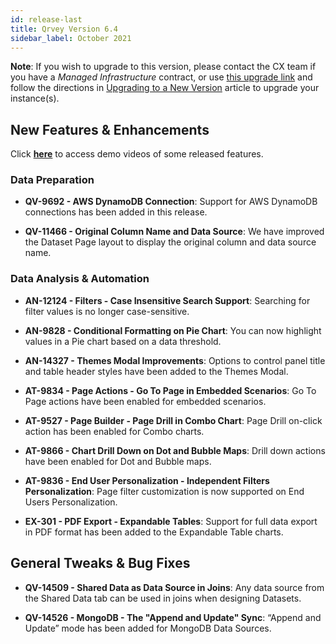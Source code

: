 ```yaml
---
id: release-last
title: Qrvey Version 6.4
sidebar_label: October 2021
---
```

<div style={{textAlign: "justify"}}>

**Note**: If you wish to upgrade to this version, please contact the CX team if you have a *Managed Infrastructure* contract, or use <a href="https://qrvey-autodeployapp.s3.amazonaws.com/autodeployappCloudformation-enterprise-6.4.json">this upgrade link</a> and follow the directions in <a href="/docs/get-started/upgrading-new-version">Upgrading to a New Version</a> article to upgrade your instance(s).  


## New Features & Enhancements

Click <a href="/docs/video-training/release/version-6.4" target="_blank"> <strong>here</strong></a> to access demo videos of some released features.

### Data Preparation

* <strong>QV-9692 - AWS DynamoDB Connection</strong>: Support for AWS DynamoDB connections has been added in this release.

* <strong>QV-11466 - Original Column Name and Data Source</strong>: We have improved the Dataset Page layout to display the original column and data source name. 

### Data Analysis & Automation

* <strong>AN-12124 - Filters - Case Insensitive Search Support</strong>: Searching for filter values is no longer case-sensitive. 

* <strong>AN-9828 - Conditional Formatting on Pie Chart</strong>: You can now highlight values in a Pie chart based on a data threshold. 

* <strong>AN-14327 - Themes Modal Improvements</strong>: Options to control panel title and table header styles have been added to the Themes Modal.

* <strong>AT-9834 - Page Actions - Go To Page in Embedded Scenarios</strong>: Go To Page actions have been enabled for embedded scenarios. 

* <strong>AT-9527 - Page Builder - Page Drill in Combo Chart</strong>: Page Drill on-click action has been enabled for Combo charts. 

* <strong>AT-9866 - Chart Drill Down on Dot and Bubble Maps</strong>: Drill down actions have been enabled for Dot and Bubble maps. 

* <strong>AT-9836 - End User Personalization - Independent Filters Personalization</strong>: Page filter customization is now supported on End Users Personalization.

* <strong>EX-301 - PDF Export - Expandable Tables</strong>: Support for full data export in PDF format has been added to the Expandable Table charts.


## General Tweaks & Bug Fixes

* <strong>QV-14509 - Shared Data as Data Source in Joins</strong>: Any data source from the Shared Data tab can be used in joins when designing Datasets. 

* <strong>QV-14526 - MongoDB - The "Append and Update" Sync</strong>: “Append and Update” mode has been added for MongoDB Data Sources.

</div>